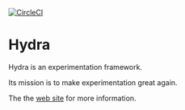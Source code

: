 [![CircleCI](https://circleci.com/gh/facebookresearch/hydra.svg?style=svg&circle-token=af199cd2deca9e70e53776f9ded96284b10687e9)](https://circleci.com/gh/facebookresearch/hydra)
# Hydra
Hydra is an experimentation framework.

Its mission is to make experimentation great again.

The the [web site](https://facebookresearch.github.io/hydra/) for more information.

